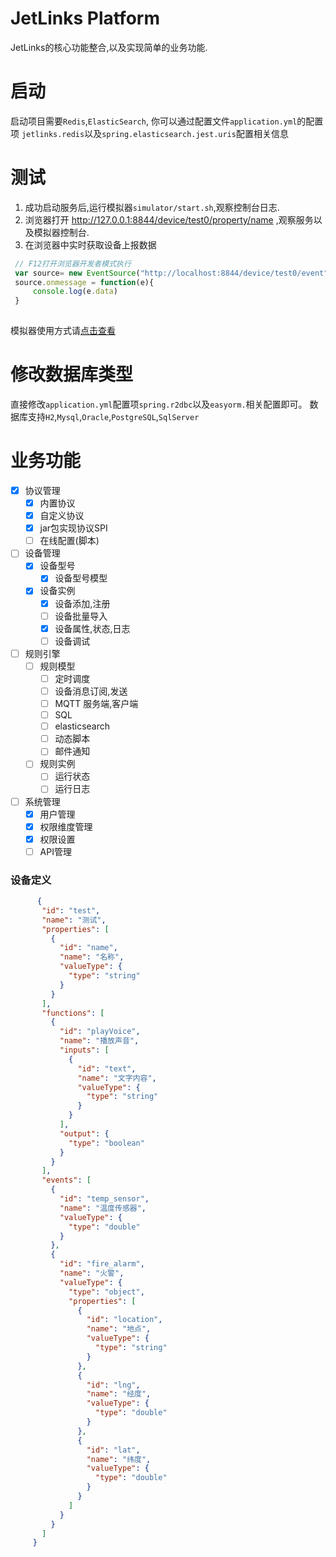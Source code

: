 # JetLinks Platform

JetLinks的核心功能整合,以及实现简单的业务功能.

# 启动

启动项目需要`Redis`,`ElasticSearch`,
你可以通过配置文件`application.yml`的配置项
`jetlinks.redis`以及`spring.elasticsearch.jest.uris`配置相关信息


# 测试
1. 成功启动服务后,运行模拟器`simulator/start.sh`,观察控制台日志.
2. 浏览器打开 http://127.0.0.1:8844/device/test0/property/name ,观察服务以及模拟器控制台.
3. 在浏览器中实时获取设备上报数据
```js
 // F12打开浏览器开发者模式执行
 var source= new EventSource("http://localhost:8844/device/test0/event");
 source.onmessage = function(e){
     console.log(e.data)
 }
 
```

模拟器使用方式请[点击查看](https://github.com/jetlinks/device-simulator)

# 修改数据库类型
直接修改`application.yml`配置项`spring.r2dbc`以及`easyorm.`相关配置即可。
数据库支持`H2`,`Mysql`,`Oracle`,`PostgreSQL`,`SqlServer`

# 业务功能

 * [x]  协议管理
     * [x] 内置协议
     * [x] 自定义协议
     * [x] jar包实现协议SPI
     * [ ] 在线配置(脚本)
 * [ ] 设备管理
    * [x] 设备型号
         * [x] 设备型号模型
    * [x] 设备实例
         * [x] 设备添加,注册
         * [ ] 设备批量导入
         * [x] 设备属性,状态,日志
         * [ ] 设备调试
* [ ] 规则引擎
    * [ ] 规则模型
        * [ ] 定时调度
        * [ ] 设备消息订阅,发送
        * [ ] MQTT 服务端,客户端
        * [ ] SQL
        * [ ] elasticsearch
        * [ ] 动态脚本
        * [ ] 邮件通知
    * [ ] 规则实例
        * [ ] 运行状态
        * [ ] 运行日志
* [ ] 系统管理
    * [x] 用户管理
    * [x] 权限维度管理
    * [x] 权限设置
    * [ ] API管理
    
### 设备定义
```json
      {
       "id": "test",
       "name": "测试",
       "properties": [
         {
           "id": "name",
           "name": "名称",
           "valueType": {
             "type": "string"
           }
         }
       ],
       "functions": [
         {
           "id": "playVoice",
           "name": "播放声音",
           "inputs": [
             {
               "id": "text",
               "name": "文字内容",
               "valueType": {
                 "type": "string"
               }
             }
           ],
           "output": {
             "type": "boolean"
           }
         }
       ],
       "events": [
         {
           "id": "temp_sensor",
           "name": "温度传感器",
           "valueType": {
             "type": "double"
           }
         },
         {
           "id": "fire_alarm",
           "name": "火警",
           "valueType": {
             "type": "object",
             "properties": [
               {
                 "id": "location",
                 "name": "地点",
                 "valueType": {
                   "type": "string"
                 }
               },
               {
                 "id": "lng",
                 "name": "经度",
                 "valueType": {
                   "type": "double"
                 }
               },
               {
                 "id": "lat",
                 "name": "纬度",
                 "valueType": {
                   "type": "double"
                 }
               }
             ]
           }
         }
       ]
     }


```


